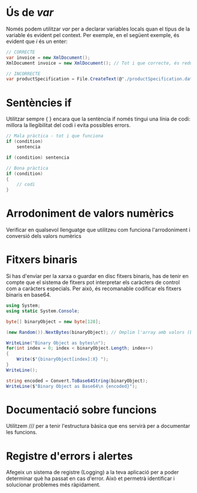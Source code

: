 # Ús de _var_

Només podem utilitzar _var_ per a declarar variables locals quan el tipus de la variable és evident pel context. Per exemple, en el següent exemple, és evident que _i_ és un enter:

```csharp
// CORRECTE
var invoice = new XmlDocument();
XmlDocument invoice = new XmlDocument(); // Tot i que correcte, és redundant especificar el tipus

// INCORRECTE
var productSpecification = File.CreateText(@"./productSpecification.dat");  // No podem deduir el tipus de la variable StreamWriter productSpecification = File.CreateText(@"./productSpecification.dat");
```

# Sentències if

Utilitzar sempre { } encara que la sentència if només tingui una línia de codi: millora la llegibilitat del codi i evita possibles errors.

```csharp
// Mala pràctica - tot i que funciona
if (condition)
    sentencia

if (condition) sentencia

// Bona pràctica
if (condition)
{
    // codi
}

```

# Arrodoniment de valors numèrics

Verificar en qualsevol llenguatge que utilitzeu com funciona l'arrodoniment i conversió dels valors numèrics

# Fitxers binaris

Si has d'enviar per la xarxa o guardar en disc fitxers binaris, has de tenir en compte que el sistema de fitxers pot interpretar els caràcters de control com a caràcters especials. Per això, és recomanable codificar els fitxers binaris en base64.

```csharp
using System;
using static System.Console;

byte[] binaryObject = new byte[128];

(new Random()).NextBytes(binaryObject); // Omplim l'array amb valors (bytes) aleatoris

WriteLine("Binary Object as bytes\n");
for(int index = 0; index < binaryObject.Length; index++)
{
    Write($"{binaryObject[index]:X} ");
}
WriteLine();

string encoded = Convert.ToBase64String(binaryObject);
WriteLine($"Binary Object as Base64\n {encoded}");

```
# Documentació sobre funcions

Utilitzem /// per a tenir l'estructura bàsica que ens servirà per a documentar les funcions.

# Registre d'errors i alertes

Afegeix un sistema de registre (Logging) a la teva aplicació per a poder determinar què ha passat en cas d'error. Això et permetrà identificar i solucionar problemes més ràpidament.
